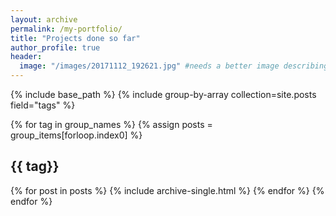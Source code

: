 ```yaml
---
layout: archive
permalink: /my-portfolio/
title: "Projects done so far"
author_profile: true
header:
  image: "/images/20171112_192621.jpg" #needs a better image describing my projects
---
```


{% include base_path %}
{% include group-by-array collection=site.posts field="tags" %}

{% for tag in group_names %}
  {% assign posts = group_items[forloop.index0] %}
  <h2 id="{{ tag | slugify }}" class="archive__subtitle">{{ tag}}</h2>
  {% for post in posts %}
    {% include archive-single.html %}
  {% endfor %}
{% endfor %}
